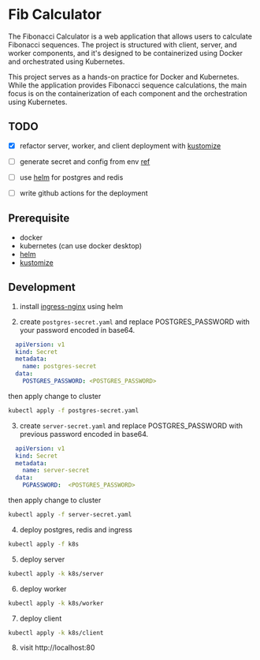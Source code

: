 # Fib Calculator

The Fibonacci Calculator is a web application that allows users to calculate Fibonacci sequences. The project is structured with client, server, and worker components, and it's designed to be containerized using Docker and orchestrated using Kubernetes.

This project serves as a hands-on practice for Docker and Kubernetes. While the application provides Fibonacci sequence calculations, the main focus is on the containerization of each component and the orchestration using Kubernetes.


## TODO
- [x] refactor server, worker, and client deployment with [kustomize](https://github.com/kubernetes-sigs/kustomize)
- [ ] generate secret and config from env [ref](https://kubernetes.io/docs/tasks/manage-kubernetes-objects/kustomization/)
- [ ] use [helm](https://helm.sh/docs/) for postgres and redis
- [ ] write github actions for the deployment


## Prerequisite
- docker
- kubernetes (can use docker desktop)
- [helm](https://helm.sh/docs/)
- [kustomize](https://github.com/kubernetes-sigs/kustomize)

## Development

1. install [ingress-nginx](https://kubernetes.github.io/ingress-nginx/deploy/#quick-start) using helm

2. create `postgres-secret.yaml` and replace  POSTGRES_PASSWORD with your password encoded in base64.
```yaml
  apiVersion: v1
  kind: Secret
  metadata:
    name: postgres-secret
  data:
    POSTGRES_PASSWORD: <POSTGRES_PASSWORD>
```

then apply change to cluster
```sh
kubectl apply -f postgres-secret.yaml
```

3. create `server-secret.yaml` and replace  POSTGRES_PASSWORD with previous password encoded in base64.

```yaml
  apiVersion: v1
  kind: Secret
  metadata:
    name: server-secret
  data:
    PGPASSWORD:  <POSTGRES_PASSWORD>
```

then apply change to cluster
```sh
kubectl apply -f server-secret.yaml
```

4. deploy postgres, redis and ingress
```sh
kubectl apply -f k8s
```

5. deploy server

```sh
kubectl apply -k k8s/server
```

6. deploy worker
```sh
kubectl apply -k k8s/worker
```

7. deploy client

```sh
kubectl apply -k k8s/client
```

8. visit http://localhost:80

